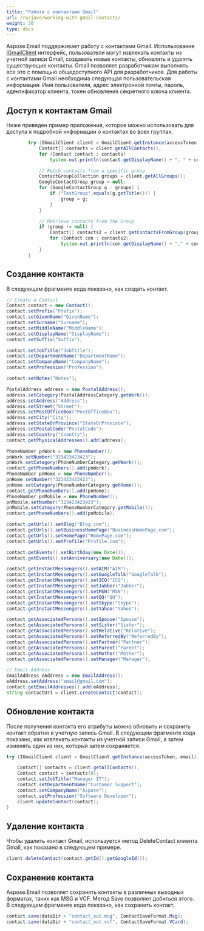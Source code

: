 ```yaml
---
title: "Работа с контактами Gmail"
url: /ru/java/working-with-gmail-contacts/
weight: 30
type: docs
---
```



Aspose.Email поддерживает работу с контактами Gmail. Использование [IGmailClient](https://apireference.aspose.com/email/java/com.aspose.email/IGmailClient) интерфейс, пользователи могут извлекать контакты из учетной записи Gmail, создавать новые контакты, обновлять и удалять существующие контакты. Gmail позволяет разработчикам выполнять все это с помощью общедоступного API для разработчиков. Для работы с контактами Gmail необходима следующая пользовательская информация:
Имя пользователя, адрес электронной почты, пароль, идентификатор клиента, токен обновления секретного ключа клиента.

## **Доступ к контактам Gmail**
Ниже приведен пример приложения, которое можно использовать для доступа к подробной информации о контактах во всех группах.



~~~Java
        try (IGmailClient client = GmailClient.getInstance(accessToken, email)) {
            Contact[] contacts = client.getAllContacts();
            for (Contact contact : contacts)
                System.out.println(contact.getDisplayName() + ", " + contact.getEmailAddresses().get_Item(0));

            // Fetch contacts from a specific group
            ContactGroupCollection groups = client.getAllGroups();
            GoogleContactGroup group = null;
            for (GoogleContactGroup g : groups) {
                if ("TestGroup".equals(g.getTitle())) {
                    group = g;
                }
            }

            // Retrieve contacts from the Group
            if (group != null) {
                Contact[] contacts2 = client.getContactsFromGroup(group.getId());
                for (Contact con : contacts2)
                    System.out.println(con.getDisplayName() + "," + con.getEmailAddresses().get_Item(0).toString());
            }
        }

~~~
## **Создание контакта**
В следующем фрагменте кода показано, как создать контакт.



~~~Java
// Create a Contact
Contact contact = new Contact();
contact.setPrefix("Prefix");
contact.setGivenName("GivenName");
contact.setSurname("Surname");
contact.setMiddleName("MiddleName");
contact.setDisplayName("DisplayName");
contact.setSuffix("Suffix");

contact.setJobTitle("JobTitle");
contact.setDepartmentName("DepartmentName");
contact.setCompanyName("CompanyName");
contact.setProfession("Profession");

contact.setNotes("Notes");

PostalAddress address = new PostalAddress();
address.setCategory(PostalAddressCategory.getWork());
address.setAddress("Address");
address.setStreet("Street");
address.setPostOfficeBox("PostOfficeBox");
address.setCity("City");
address.setStateOrProvince("StateOrProvince");
address.setPostalCode("PostalCode");
address.setCountry("Country");
contact.getPhysicalAddresses().add(address);

PhoneNumber pnWork = new PhoneNumber();
pnWork.setNumber("323423423423");
pnWork.setCategory(PhoneNumberCategory.getWork());
contact.getPhoneNumbers().add(pnWork);
PhoneNumber pnHome = new PhoneNumber();
pnHome.setNumber("323423423423");
pnHome.setCategory(PhoneNumberCategory.getHome());
contact.getPhoneNumbers().add(pnHome);
PhoneNumber pnMobile = new PhoneNumber();
pnMobile.setNumber("323423423423");
pnMobile.setCategory(PhoneNumberCategory.getMobile());
contact.getPhoneNumbers().add(pnMobile);

contact.getUrls().setBlog("Blog.com");
contact.getUrls().setBusinessHomePage("BusinessHomePage.com");
contact.getUrls().setHomePage("HomePage.com");
contact.getUrls().setProfile("Profile.com");

contact.getEvents().setBirthday(new Date());
contact.getEvents().setAnniversary(new Date());

contact.getInstantMessengers().setAIM("AIM");
contact.getInstantMessengers().setGoogleTalk("GoogleTalk");
contact.getInstantMessengers().setICQ("ICQ");
contact.getInstantMessengers().setJabber("Jabber");
contact.getInstantMessengers().setMSN("MSN");
contact.getInstantMessengers().setQQ("QQ");
contact.getInstantMessengers().setSkype("Skype");
contact.getInstantMessengers().setYahoo("Yahoo");

contact.getAssociatedPersons().setSpouse("Spouse");
contact.getAssociatedPersons().setSister("Sister");
contact.getAssociatedPersons().setRelative("Relative");
contact.getAssociatedPersons().setReferredBy("ReferredBy");
contact.getAssociatedPersons().setPartner("Partner");
contact.getAssociatedPersons().setParent("Parent");
contact.getAssociatedPersons().setMother("Mother");
contact.getAssociatedPersons().setManager("Manager");

// Email Address
EmailAddress eAddress = new EmailAddress();
eAddress.setAddress("email@gmail.com");
contact.getEmailAddresses().add(eAddress);
String contactUri = client.createContact(contact);
~~~
## **Обновление контакта**
После получения контакта его атрибуты можно обновить и сохранить контакт обратно в учетную запись Gmail. В следующем фрагменте кода показано, как извлекать контакты из учетной записи Gmail, а затем изменять один из них, который затем сохраняется.



~~~Java
try (IGmailClient client = GmailClient.getInstance(accessToken, email)) {

    Contact[] contacts = client.getAllContacts();
    Contact contact = contacts[0];
    contact.setJobTitle("Manager IT");
    contact.setDepartmentName("Customer Support");
    contact.setCompanyName("Aspose");
    contact.setProfession("Software Developer");
    client.updateContact(contact);
}
~~~
## **Удаление контакта**
Чтобы удалить контакт Gmail, используется метод DeleteContact клиента Gmail, как показано в следующем примере.



~~~Java
client.deleteContact(contact.getId().getGoogleId());
~~~
## **Сохранение контакта**
Aspose.Email позволяет сохранять контакты в различных выходных форматах, таких как MSG и VCF. Метод Save позволяет добиться этого. В следующем фрагменте кода показано, как сохранить контакт.



~~~Java
contact.save(dataDir + "contact_out.msg", ContactSaveFormat.Msg);
contact.save(dataDir + "contact_out.vcf", ContactSaveFormat.VCard);
~~~
